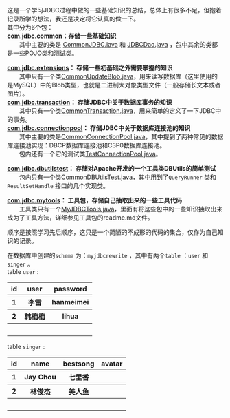 这是一个学习JDBC过程中做的一些基础知识的总结，总体上有很多不足，但抱着记录所学的想法，我还是决定将它认真的做一下。  
其中分为6个包：  
**[com.jdbc.common](https://github.com/StephenHuge/MyJDBCReWrite/tree/master/src/com/jdbc/common)：存储一些基础知识**  
　　其中主要的类是 [CommonJDBC.java](https://github.com/StephenHuge/MyJDBCReWrite/blob/master/src/com/jdbc/common/CommonJDBC.java) 和 [JDBCDao.java](https://github.com/StephenHuge/MyJDBCReWrite/blob/master/src/com/jdbc/common/JDBCDao.java)  ，包中其余的类都是一些POJO类和测试类。 

**[com.jdbc.extensions](https://github.com/StephenHuge/MyJDBCReWrite/tree/master/src/com/jdbc/extensions)： 存储一些初基础之外需要掌握的知识**  
　　其中只有一个类[CommonUpdateBlob.java](https://github.com/StephenHuge/MyJDBCReWrite/blob/master/src/com/jdbc/extensions/CommonUpdateBlob.java)，用来读写数据库（这里使用的是MySQL）中的Blob类型，也就是二进制大对象类型文件（一般存储长文本或者图片）。  
**[com.jdbc.transaction](https://github.com/StephenHuge/MyJDBCReWrite/tree/master/src/com/jdbc/transaction)： 存储JDBC中关于数据库事务的知识**  
　　其中只有一个类[CommonTransaction.java](https://github.com/StephenHuge/MyJDBCReWrite/tree/master/src/com/jdbc/transaction/CommonTransaction.java)，用来简单的定义了一下JDBC中的事务。  
**[com.jdbc.connectionpool](https://github.com/StephenHuge/MyJDBCReWrite/tree/master/src/com/jdbc/connectionpool)： 存储JDBC中关于数据库连接池的知识**  
　　其中主要的类是[CommonConnectionPool.java](https://github.com/StephenHuge/MyJDBCReWrite/blob/master/src/com/jdbc/connectionpool/CommonConnectionPool.java)，其中提到了两种常见的数据库连接池实现：DBCP数据库连接池和C3P0数据库连接池。  
　　包内还有一个它的测试类[TestConnectionPool.java](https://github.com/StephenHuge/MyJDBCReWrite/blob/master/src/com/jdbc/connectionpool/TestConnectionPool.java)。

**[com.jdbc.dbutilstest](https://github.com/StephenHuge/MyJDBCReWrite/tree/master/src/com/jdbc/dbutilstest)： 存储对Apache开发的一个工具类DBUtils的简单测试**  
　　包内只有一个类[CommonDBUtilsTest.java](https://github.com/StephenHuge/MyJDBCReWrite/blob/master/src/com/jdbc/connectionpool/CommonDBUtilsTest.java)，其中用到了`QueryRunner` 类和`ResultSetHandle` 接口的几个实现类。

**[com.jdbc.mytools](https://github.com/StephenHuge/MyJDBCReWrite/tree/master/src/com/jdbc/mytools)： 工具包，存储自己抽取出来的一些工具代码**  
　　工具类只有一个[MyJDBCTools.java](https://github.com/StephenHuge/MyJDBCReWrite/blob/master/src/com/jdbc/mytools/MyJDBCTools.java)，里面有将这些包中的一些知识抽取出来成为了工具方法，详细参见工具包的readme.md文件。

顺序是按照学习先后顺序，这只是一个简陋的不成形的代码的集合，仅作为自己知识的记录。  

在数据库中创建的`schema` 为：`myjdbcrewrite` ，其中有两个`table` ：`user` 和`singer` 。  
table `user` :  

<table>
        <tr>
            <th>id</th>
            <th>user</th>
            <th>password</th>
        </tr>
        <tr>
            <th>1</th>
            <th>李雷</th>
            <th>hanmeimei</th>
        </tr>
        <tr>
            <th>2</th>
            <th>韩梅梅</th>
            <th>lihua</th>
        </tr>
        <tr>
            <th>　</th>
            <th>　</th>
            <th>　</th>
        </tr>
</table>

table `singer` :  


<table>
        <tr>
            <th>id</th>
            <th>name</th>
            <th>bestsong</th>
			<th>avatar</th>
        </tr>
        <tr>
            <th>1</th>
            <th>Jay Chou</th>
            <th>七里香</th>
            <th>　</th>
        </tr>
        <tr>
            <th>2</th>
            <th>林俊杰</th>
            <th>美人鱼</th>
            <th>　</th>
        </tr>
        <tr>
            <th>　</th>
            <th>　</th>
            <th>　</th>
            <th>　</th>
        </tr>
    </table>



